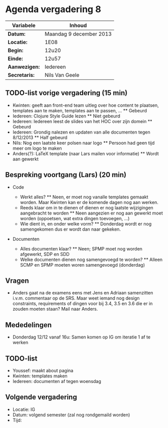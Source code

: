 # Agenda vergadering 8

Variabele				|Inhoud
---			    		|---
**Datum:**              |Maandag 9 december 2013
**Locatie:**            |1E08
**Begin:**              |12u20
**Einde:**              |12u57
**Aanwezigen:**         |Iedereen
**Secretaris:**         |Nils Van Geele

## TODO-list vorige vergadering (15 min)
* Kwinten: geeft aan front-end team uitleg over hoe content te plaatsen, templates aan te maken, templates aan te passen, ...
** Gebeurd
* Iedereen: Clojure Style Guide lezen
** Niet gebeurd
* Iedereen: Iedereen leest de slides van het HOC over zijn domein
** Gebeurd
* Iedereen: Grondig nalezen en updaten van alle documenten tegen 8/12/2013
** Half gebeurd
* Nils: Nog een laatste keer polsen naar logo
** Persoon had geen tijd meer om logo te maken
* Anders(?): LaTeX template (naar Lars mailen voor informatie)
** Wordt aan gewerkt

## Bespreking voortgang (Lars) (20 min)
  * Code
    * Werkt alles?
    ** Neen, er moet nog vanalle templates gemaakt worden. Maar Kwinten kan er de komende dagen nog aan werken.
    * Reeds klaar om in te dienen of dienen er nog laatste wijzigingen aangebracht te worden
    ** Neen aangezien er nog aan gewerkt moet worden (oppoetsen, wat extra dingen toevoegen, ...)
    * Wie dient in, en onder welke vorm?
    ** Donderdag wordt er nog samengekomen dus er wordt dan naar gekeken.
  
  * Documenten
    * Alles documenten klaar?
    ** Neen; SPMP moet nog worden afgewerkt, SDP en SDD
    * Welke documenten dienen nog samengevoegd te worden?
    ** Alleen SCMP en SPMP moeten woren samengevoegd (donderdag)
    

## Vragen
- Anders gaat na de examens eens met Jens en Adriaan samenzitten i.v.m. commentaar op de SRS. Maar weet iemand nog design constraints, requirements of dingen voor bij 3.4, 3.5 en 3.6 die er in zouden moeten staan? Mail naar Anders.

## Mededelingen
- Donderdag 12/12 vanaf 16u: Samen komen op IG om iteratie 1 af te werken

## TODO-list
- Youssef: maakt about pagina
- Kwinten: templates maken
- Iedereen: documenten af tegen woensdag

## Volgende vergadering
* Locatie: IG
* Datum: volgend semester (zal nog rondgemaild worden)
* Tijd: 
